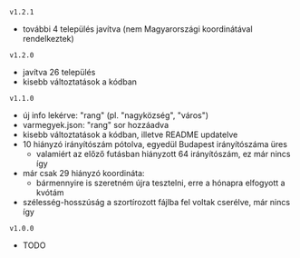 ``v1.2.1``
- további 4 település javítva (nem Magyarországi koordinátával rendelkeztek)

``v1.2.0``
- javítva 26 település
- kisebb változtatások a kódban

``v1.1.0``
- új info lekérve: "rang" (pl. "nagyközség", "város")
- varmegyek.json: "rang" sor hozzáadva
- kisebb változtatások a kódban, illetve README updatelve
- 10 hiányzó irányítószám pótolva, egyedül Budapest irányítószáma üres
    - valamiért az előző futásban hiányzott 64 irányítószám, ez már nincs így 
- már csak 29 hiányzó koordináta: 
    - bármennyire is szeretném újra tesztelni, erre a hónapra elfogyott a kvótám
- szélesség-hosszúság a szortírozott fájlba fel voltak cserélve, már nincs így

``v1.0.0``

- TODO